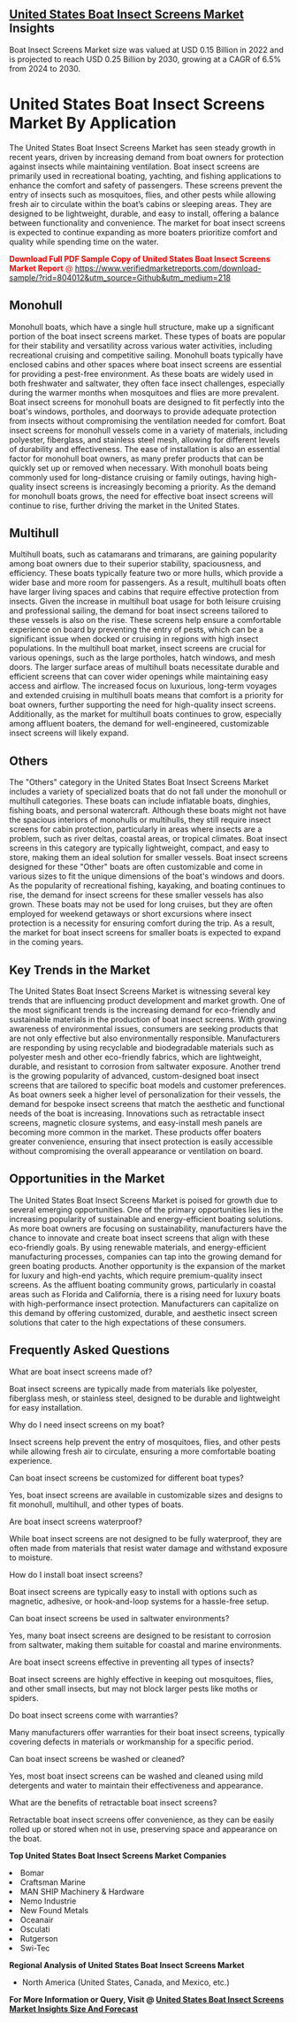 <h2><a href="https://www.verifiedmarketreports.com/download-sample/?rid=804012&amp;utm_source=Github&amp;utm_medium=218" target="_blank">United States Boat Insect Screens Market</a> Insights</h2><p>Boat Insect Screens Market size was valued at USD 0.15 Billion in 2022 and is projected to reach USD 0.25 Billion by 2030, growing at a CAGR of 6.5% from 2024 to 2030.</p><p><h1>United States Boat Insect Screens Market By Application</h1> <p>The United States Boat Insect Screens Market has seen steady growth in recent years, driven by increasing demand from boat owners for protection against insects while maintaining ventilation. Boat insect screens are primarily used in recreational boating, yachting, and fishing applications to enhance the comfort and safety of passengers. These screens prevent the entry of insects such as mosquitoes, flies, and other pests while allowing fresh air to circulate within the boat’s cabins or sleeping areas. They are designed to be lightweight, durable, and easy to install, offering a balance between functionality and convenience. The market for boat insect screens is expected to continue expanding as more boaters prioritize comfort and quality while spending time on the water. <p><span class=""><span style="color: #ff0000;"><strong>Download Full PDF Sample Copy of United States Boat Insect Screens Market Report</strong> @ </span><a href="https://www.verifiedmarketreports.com/download-sample/?rid=804012&amp;utm_source=Github&amp;utm_medium=218" target="_blank">https://www.verifiedmarketreports.com/download-sample/?rid=804012&amp;utm_source=Github&amp;utm_medium=218</a></span></p> </p> <h2>Monohull</h2> <p>Monohull boats, which have a single hull structure, make up a significant portion of the boat insect screens market. These types of boats are popular for their stability and versatility across various water activities, including recreational cruising and competitive sailing. Monohull boats typically have enclosed cabins and other spaces where boat insect screens are essential for providing a pest-free environment. As these boats are widely used in both freshwater and saltwater, they often face insect challenges, especially during the warmer months when mosquitoes and flies are more prevalent. Boat insect screens for monohull boats are designed to fit perfectly into the boat's windows, portholes, and doorways to provide adequate protection from insects without compromising the ventilation needed for comfort. Boat insect screens for monohull vessels come in a variety of materials, including polyester, fiberglass, and stainless steel mesh, allowing for different levels of durability and effectiveness. The ease of installation is also an essential factor for monohull boat owners, as many prefer products that can be quickly set up or removed when necessary. With monohull boats being commonly used for long-distance cruising or family outings, having high-quality insect screens is increasingly becoming a priority. As the demand for monohull boats grows, the need for effective boat insect screens will continue to rise, further driving the market in the United States. <h2>Multihull</h2> <p>Multihull boats, such as catamarans and trimarans, are gaining popularity among boat owners due to their superior stability, spaciousness, and efficiency. These boats typically feature two or more hulls, which provide a wider base and more room for passengers. As a result, multihull boats often have larger living spaces and cabins that require effective protection from insects. Given the increase in multihull boat usage for both leisure cruising and professional sailing, the demand for boat insect screens tailored to these vessels is also on the rise. These screens help ensure a comfortable experience on board by preventing the entry of pests, which can be a significant issue when docked or cruising in regions with high insect populations. In the multihull boat market, insect screens are crucial for various openings, such as the large portholes, hatch windows, and mesh doors. The larger surface areas of multihull boats necessitate durable and efficient screens that can cover wider openings while maintaining easy access and airflow. The increased focus on luxurious, long-term voyages and extended cruising in multihull boats means that comfort is a priority for boat owners, further supporting the need for high-quality insect screens. Additionally, as the market for multihull boats continues to grow, especially among affluent boaters, the demand for well-engineered, customizable insect screens will likely expand. <h2>Others</h2> <p>The "Others" category in the United States Boat Insect Screens Market includes a variety of specialized boats that do not fall under the monohull or multihull categories. These boats can include inflatable boats, dinghies, fishing boats, and personal watercraft. Although these boats might not have the spacious interiors of monohulls or multihulls, they still require insect screens for cabin protection, particularly in areas where insects are a problem, such as river deltas, coastal areas, or tropical climates. Boat insect screens in this category are typically lightweight, compact, and easy to store, making them an ideal solution for smaller vessels. Boat insect screens designed for these "Other" boats are often customizable and come in various sizes to fit the unique dimensions of the boat's windows and doors. As the popularity of recreational fishing, kayaking, and boating continues to rise, the demand for insect screens for these smaller vessels has also grown. These boats may not be used for long cruises, but they are often employed for weekend getaways or short excursions where insect protection is a necessity for ensuring comfort during the trip. As a result, the market for boat insect screens for smaller boats is expected to expand in the coming years. <h2>Key Trends in the Market</h2> <p>The United States Boat Insect Screens Market is witnessing several key trends that are influencing product development and market growth. One of the most significant trends is the increasing demand for eco-friendly and sustainable materials in the production of boat insect screens. With growing awareness of environmental issues, consumers are seeking products that are not only effective but also environmentally responsible. Manufacturers are responding by using recyclable and biodegradable materials such as polyester mesh and other eco-friendly fabrics, which are lightweight, durable, and resistant to corrosion from saltwater exposure. Another trend is the growing popularity of advanced, custom-designed boat insect screens that are tailored to specific boat models and customer preferences. As boat owners seek a higher level of personalization for their vessels, the demand for bespoke insect screens that match the aesthetic and functional needs of the boat is increasing. Innovations such as retractable insect screens, magnetic closure systems, and easy-install mesh panels are becoming more common in the market. These products offer boaters greater convenience, ensuring that insect protection is easily accessible without compromising the overall appearance or ventilation on board. <h2>Opportunities in the Market</h2> <p>The United States Boat Insect Screens Market is poised for growth due to several emerging opportunities. One of the primary opportunities lies in the increasing popularity of sustainable and energy-efficient boating solutions. As more boat owners are focusing on sustainability, manufacturers have the chance to innovate and create boat insect screens that align with these eco-friendly goals. By using renewable materials, and energy-efficient manufacturing processes, companies can tap into the growing demand for green boating products. Another opportunity is the expansion of the market for luxury and high-end yachts, which require premium-quality insect screens. As the affluent boating community grows, particularly in coastal areas such as Florida and California, there is a rising need for luxury boats with high-performance insect protection. Manufacturers can capitalize on this demand by offering customized, durable, and aesthetic insect screen solutions that cater to the high expectations of these consumers. <h2>Frequently Asked Questions</h2> <p>What are boat insect screens made of?</p> <p>Boat insect screens are typically made from materials like polyester, fiberglass mesh, or stainless steel, designed to be durable and lightweight for easy installation.</p> <p>Why do I need insect screens on my boat?</p> <p>Insect screens help prevent the entry of mosquitoes, flies, and other pests while allowing fresh air to circulate, ensuring a more comfortable boating experience.</p> <p>Can boat insect screens be customized for different boat types?</p> <p>Yes, boat insect screens are available in customizable sizes and designs to fit monohull, multihull, and other types of boats.</p> <p>Are boat insect screens waterproof?</p> <p>While boat insect screens are not designed to be fully waterproof, they are often made from materials that resist water damage and withstand exposure to moisture.</p> <p>How do I install boat insect screens?</p> <p>Boat insect screens are typically easy to install with options such as magnetic, adhesive, or hook-and-loop systems for a hassle-free setup.</p> <p>Can boat insect screens be used in saltwater environments?</p> <p>Yes, many boat insect screens are designed to be resistant to corrosion from saltwater, making them suitable for coastal and marine environments.</p> <p>Are boat insect screens effective in preventing all types of insects?</p> <p>Boat insect screens are highly effective in keeping out mosquitoes, flies, and other small insects, but may not block larger pests like moths or spiders.</p> <p>Do boat insect screens come with warranties?</p> <p>Many manufacturers offer warranties for their boat insect screens, typically covering defects in materials or workmanship for a specific period.</p> <p>Can boat insect screens be washed or cleaned?</p> <p>Yes, most boat insect screens can be washed and cleaned using mild detergents and water to maintain their effectiveness and appearance.</p> <p>What are the benefits of retractable boat insect screens?</p> <p>Retractable boat insect screens offer convenience, as they can be easily rolled up or stored when not in use, preserving space and appearance on the boat.</p> </p><p><strong>Top United States Boat Insect Screens Market Companies</strong></p><div data-test-id=""><p><li>Bomar</li><li> Craftsman Marine</li><li> MAN SHIP Machinery & Hardware</li><li> Nemo Industrie</li><li> New Found Metals</li><li> Oceanair</li><li> Osculati</li><li> Rutgerson</li><li> Swi-Tec</li></p><div><strong>Regional Analysis of&nbsp;United States Boat Insect Screens Market</strong></div><ul><li dir="ltr"><p dir="ltr">North America&nbsp;(United States, Canada, and Mexico, etc.)</p></li></ul><p><strong>For More Information or Query, Visit @&nbsp;</strong><strong><a href="https://www.verifiedmarketreports.com/product/boat-insect-screens-market/?utm_source=Github&amp;utm_medium=218" target="_blank">United States Boat Insect Screens Market Insights Size And Forecast</a></strong></p></div>
